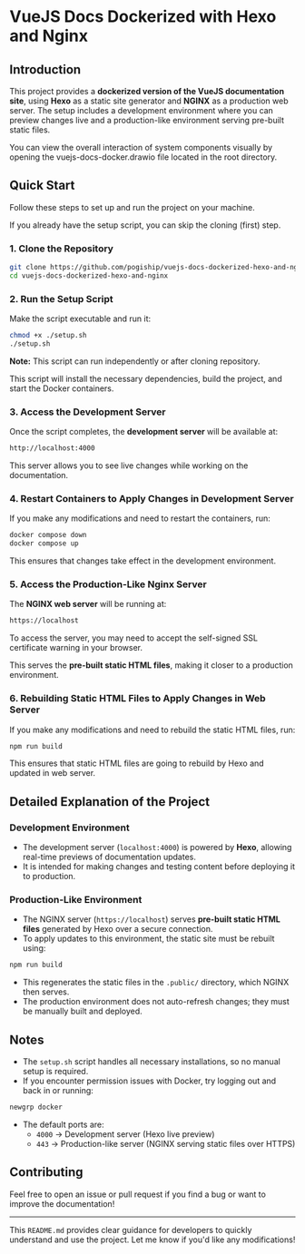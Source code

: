 ﻿# VueJS Docs Dockerized with Hexo and Nginx

## Introduction
This project provides a **dockerized version of the VueJS documentation site**, using **Hexo** as a static site generator and **NGINX** as a production web server. The setup includes a development environment where you can preview changes live and a production-like environment serving pre-built static files. 

You can view the overall interaction of system components visually by opening the vuejs-docs-docker.drawio file located in the root directory.

## Quick Start
Follow these steps to set up and run the project on your machine. 

If you already have the setup script, you can skip the cloning (first) step.

### **1. Clone the Repository**
```sh
git clone https://github.com/pogiship/vuejs-docs-dockerized-hexo-and-nginx.git
cd vuejs-docs-dockerized-hexo-and-nginx
```

### **2. Run the Setup Script**
Make the script executable and run it:

```sh
chmod +x ./setup.sh
./setup.sh
```

**Note:** This script can run independently or after cloning repository.

This script will install the necessary dependencies, build the project, and start the Docker containers.

### **3. Access the Development Server**
Once the script completes, the **development server** will be available at:
```sh
http://localhost:4000
```
This server allows you to see live changes while working on the documentation.

### **4. Restart Containers to Apply Changes in Development Server**
If you make any modifications and need to restart the containers, run:
```sh
docker compose down
docker compose up
```
This ensures that changes take effect in the development environment.

### **5. Access the Production-Like Nginx Server**
The **NGINX web server** will be running at:
```sh
https://localhost
```

To access the server, you may need to accept the self-signed SSL certificate warning in your browser.

This serves the **pre-built static HTML files**, making it closer to a production environment.

### **6. Rebuilding Static HTML Files to Apply Changes in Web Server**

If you make any modifications and need to rebuild the static HTML files, run:
```sh
npm run build
```
This ensures that static HTML files are going to rebuild by Hexo and updated in web server.


## Detailed Explanation of the Project

### **Development Environment**
- The development server (`localhost:4000`) is powered by **Hexo**, allowing real-time previews of documentation updates.
- It is intended for making changes and testing content before deploying it to production.

### **Production-Like Environment**
- The NGINX server (`https://localhost`) serves **pre-built static HTML files** generated by Hexo over a secure connection.
- To apply updates to this environment, the static site must be rebuilt using:
```sh
npm run build
```
- This regenerates the static files in the `.public/` directory, which NGINX then serves.
- The production environment does not auto-refresh changes; they must be manually built and deployed.

## Notes
- The `setup.sh` script handles all necessary installations, so no manual setup is required.
- If you encounter permission issues with Docker, try logging out and back in or running:
```sh
newgrp docker
```
- The default ports are:
  - `4000` → Development server (Hexo live preview)
  - `443` → Production-like server (NGINX serving static files over HTTPS)

## Contributing
Feel free to open an issue or pull request if you find a bug or want to improve the documentation!

---

This `README.md` provides clear guidance for developers to quickly understand and use the project. Let me know if you'd like any modifications!

